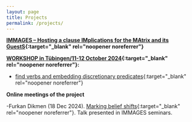 ```yaml
---
layout: page
title: Projects
permalink: /projects/
---
```



**[IMMAGES – Hosting a clause IMplications for the MAtrix and its GuestS](https://immages.hypotheses.org/){:target="_blank" rel="noopener noreferrer"}**

**[WORKSHOP in Tübingen/11-12 October 2024](https://immages.hypotheses.org/1013){:target="_blank" rel="noopener noreferrer"}:**

- [find verbs and embedding discretionary predicates](https://furkandikmen.com/assets/presentations/find_predicates(1).pdf){:target="_blank" rel="noopener noreferrer"}


**Online meetings of the project**

-Furkan Dikmen (18 Dec 2024). [Marking belief shifts](https://furkandikmen.com/assets/presentations/find_predicates(1).pdf){:target="_blank" rel="noopener noreferrer"}. Talk presented in IMMAGES seminars. 


